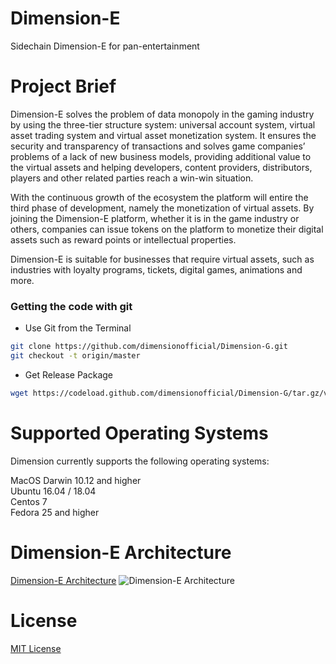 # Dimension-E
Sidechain Dimension-E for pan-entertainment
  

# Project Brief  

Dimension-E solves the problem of data monopoly in the gaming industry by using the three-tier structure system: universal account system, virtual asset trading system and virtual asset monetization system. It ensures the security and transparency of transactions and solves game companies’ problems of a lack of new business models, providing additional value to the virtual assets and helping developers, content providers, distributors, players and other related parties reach a win-win situation.

With the continuous growth of the ecosystem the platform will entire the third phase of development, namely the monetization of virtual assets. By joining the Dimension-E platform, whether it is in the game industry or others, companies can issue tokens on the platform to monetize their digital assets such as reward points or intellectual properties.

Dimension-E is suitable for businesses that require virtual assets, such as industries with loyalty programs, tickets, digital games, animations and more.


### Getting the code with git

- Use Git from the Terminal   

```sh
git clone https://github.com/dimensionofficial/Dimension-G.git
git checkout -t origin/master  
```

- Get Release Package 

```sh
wget https://codeload.github.com/dimensionofficial/Dimension-G/tar.gz/v1.0.0  
```
  
# Supported Operating Systems
Dimension currently supports the following operating systems:

MacOS Darwin 10.12 and higher   
Ubuntu 16.04 / 18.04  
Centos 7   
Fedora 25 and higher  

# Dimension-E Architecture

[Dimension-E Architecture](https://github.com/dimensionofficial/Dimension-E/blob/master/images/DimensionEArchitecture.jpg)
![Dimension-E Architecture](Pic/Dimension-EArchitecture.jpg)

# License
[MIT License](https://github.com/dimensionofficial/Dimension-G/blob/master/LICENSE)


